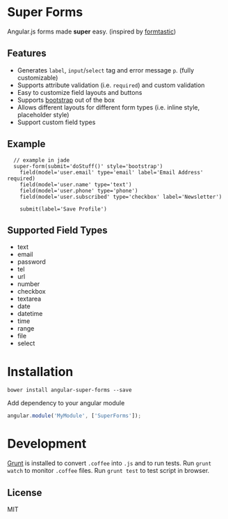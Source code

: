# Super Forms

Angular.js forms made **super** easy. (inspired by [formtastic](https://github.com/justinfrench/formtastic))

## Features

- Generates `label`, `input`/`select` tag and error message `p`. (fully customizable)
- Supports attribute validation (i.e. `required`) and custom validation
- Easy to customize field layouts and buttons
- Supports [bootstrap](http://getbootstrap.com) out of the box
- Allows different layouts for different form types (i.e. inline style, placeholder style)
- Support custom field types

## Example

```jade
  // example in jade
  super-form(submit='doStuff()' style='bootstrap')
    field(model='user.email' type='email' label='Email Address' required)
    field(model='user.name' type='text')
    field(model='user.phone' type='phone')
    field(model='user.subscribed' type='checkbox' label='Newsletter')

    submit(label='Save Profile')
```

## Supported Field Types

- text
- email
- password
- tel
- url
- number
- checkbox
- textarea
- date
- datetime
- time
- range
- file
- select

# Installation

```
bower install angular-super-forms --save
```

Add dependency to your angular module

```javascript
angular.module('MyModule', ['SuperForms']);
```

# Development

[Grunt](http://gruntjs.com) is installed to convert `.coffee` into `.js` and to run tests. Run `grunt watch` to monitor `.coffee` files. Run `grunt test` to test script in browser.

## License

MIT
